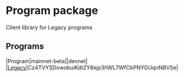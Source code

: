 # Program package

Client library for Legacy programs

## Programs

|Program|mainnet-beta||devnet|
|[Legacy](src/legacy/README.md)|Cz4TVYSDxwobuiKdtZY8ejp3hWL7WfCbPNYGUqnNBVSe|
